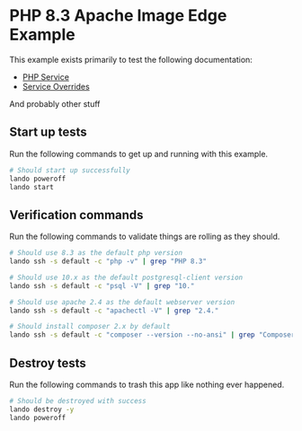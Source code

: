 PHP 8.3 Apache Image Edge Example
=================================

This example exists primarily to test the following documentation:

* [PHP Service](https://docs.lando.dev/config/php.html)
* [Service Overrides](https://docs.lando.dev/config/services.html#advanced)

And probably other stuff

Start up tests
--------------

Run the following commands to get up and running with this example.

```bash
# Should start up successfully
lando poweroff
lando start
```

Verification commands
---------------------

Run the following commands to validate things are rolling as they should.

```bash
# Should use 8.3 as the default php version
lando ssh -s default -c "php -v" | grep "PHP 8.3"

# Should use 10.x as the default postgresql-client version
lando ssh -s default -c "psql -V" | grep "10."

# Should use apache 2.4 as the default webserver version
lando ssh -s default -c "apachectl -V" | grep "2.4."

# Should install composer 2.x by default
lando ssh -s default -c "composer --version --no-ansi" | grep "Composer version 2."
```

Destroy tests
-------------

Run the following commands to trash this app like nothing ever happened.

```bash
# Should be destroyed with success
lando destroy -y
lando poweroff
```
